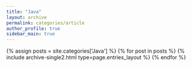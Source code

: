 ```yaml
---
title: "Java"
layout: archive
permalink: categories/article
author_profile: true
sidebar_main: true
---
```


{% assign posts = site.categories['Java'] %}
{% for post in posts %} {% include archive-single2.html type=page.entries_layout %} {% endfor %}